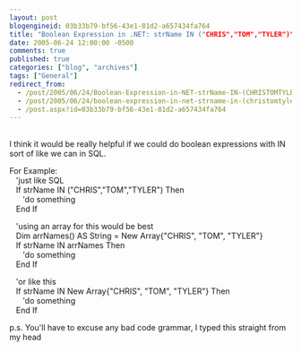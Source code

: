 ```yaml
---
layout: post
blogengineid: 03b33b79-bf56-43e1-81d2-a657434fa764
title: "Boolean Expression in .NET: strName IN ("CHRIS","TOM","TYLER")"
date: 2005-06-24 12:00:00 -0500
comments: true
published: true
categories: ["blog", "archives"]
tags: ["General"]
redirect_from: 
  - /post/2005/06/24/Boolean-Expression-in-NET-strName-IN-(CHRISTOMTYLER)
  - /post/2005/06/24/boolean-expression-in-net-strname-in-(christomtyler)
  - /post.aspx?id=03b33b79-bf56-43e1-81d2-a657434fa764
---
```

<!-- more -->
<P><BR>I think it would be really helpful if we could do boolean expressions with IN sort of like we can in SQL.</P>
<P>For Example:<BR>&nbsp;&nbsp; 'just like SQL<BR>&nbsp;&nbsp; If strName IN ("CHRIS","TOM","TYLER") Then<BR>&nbsp;&nbsp;&nbsp;&nbsp;&nbsp; 'do something<BR>&nbsp;&nbsp; End If</P>
<P>&nbsp;&nbsp; 'using an array for this would be best<BR>&nbsp;&nbsp; Dim arrNames() AS String = New Array{"CHRIS", "TOM", "TYLER"}<BR>&nbsp;&nbsp; If strName IN arrNames Then<BR>&nbsp;&nbsp;&nbsp;&nbsp;&nbsp; 'do something<BR>&nbsp;&nbsp; End If</P>
<P>&nbsp;&nbsp; 'or like this<BR>&nbsp;&nbsp; If strName IN New Array{"CHRIS", "TOM", "TYLER"} Then<BR>&nbsp;&nbsp;&nbsp;&nbsp;&nbsp; 'do something<BR>&nbsp;&nbsp; End If</P>
<P>p.s. You'll have to excuse any bad code grammar, I typed this straight from my head</P>
